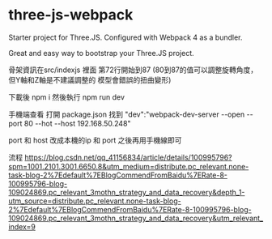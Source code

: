 # three-js-webpack

Starter project for Three.JS. Configured with Webpack 4 as a bundler.

Great and easy way to bootstrap your Three.JS project.



骨架資訊在src/indexjs 裡面 第72行開始到87
(80到87的值可以調整旋轉角度，但Y軸和Z軸是不建議調整的 模型會錯誤的扭曲變形)



下載後    npm i
然後執行  npm run dev

手機端查看
打開 package.json 找到
"dev":"webpack-dev-server --open --port 80 --hot --host 192.168.50.248"

port 和 host 改成本機的ip 和 port 
之後再用手機線即可



流程
https://blog.csdn.net/qq_41156834/article/details/100995796?spm=1001.2101.3001.6650.8&utm_medium=distribute.pc_relevant.none-task-blog-2%7Edefault%7EBlogCommendFromBaidu%7ERate-8-100995796-blog-109024869.pc_relevant_3mothn_strategy_and_data_recovery&depth_1-utm_source=distribute.pc_relevant.none-task-blog-2%7Edefault%7EBlogCommendFromBaidu%7ERate-8-100995796-blog-109024869.pc_relevant_3mothn_strategy_and_data_recovery&utm_relevant_index=9

